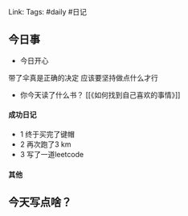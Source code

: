 Link: 
Tags: #daily #日记

## 今日事
- 今日开心

带了伞真是正确的决定
应该要坚持做点什么才行

- 你今天读了什么书？
[[《如何找到自己喜欢的事情》]]

#### 成功日记

- 1 终于买完了键帽
- 2 再次跑了3 km
- 3 写了一道leetcode

#### 其他



## 今天写点啥？
